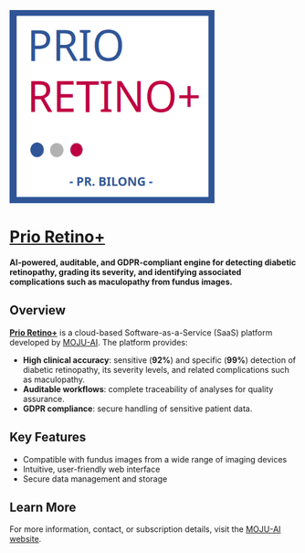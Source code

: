 [<img src="www/logo_prio_retino_plus_git.png"/>](https://health.moju-apps.fr/prio_retino/)

# [Prio Retino+](https://health.moju-apps.fr/prio_retino/)

**AI-powered, auditable, and GDPR-compliant engine for detecting diabetic retinopathy, grading its severity, and identifying associated complications such as maculopathy from fundus images.**

## Overview

[**Prio Retino+**](https://health.moju-apps.fr/prio_retino/) is a cloud-based Software-as-a-Service (SaaS) platform developed by [MOJU-AI](https://moju-apps.fr/). The platform provides:  

- **High clinical accuracy**: sensitive (**92%**) and specific (**99%**) detection of diabetic retinopathy, its severity levels, and related complications such as maculopathy.  
- **Auditable workflows**: complete traceability of analyses for quality assurance.  
- **GDPR compliance**: secure handling of sensitive patient data.  

## Key Features

- Compatible with fundus images from a wide range of imaging devices  
- Intuitive, user-friendly web interface  
- Secure data management and storage  

## Learn More

For more information, contact, or subscription details, visit the [MOJU-AI website](https://moju-apps.fr/).
